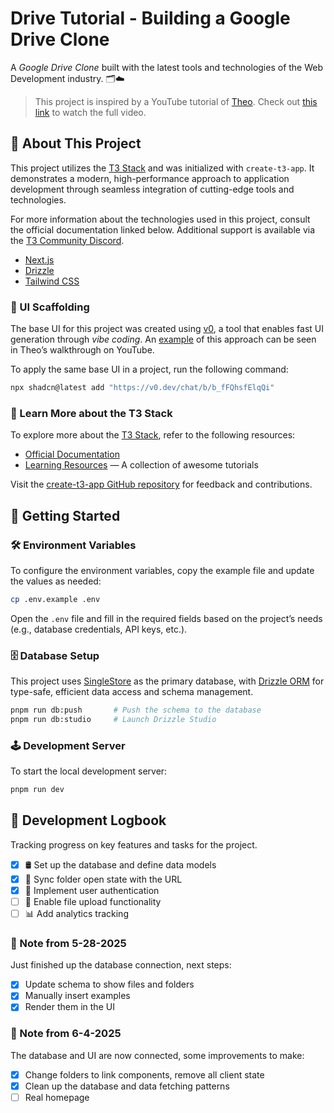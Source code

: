 # Drive Tutorial - Building a Google Drive Clone

A _Google Drive Clone_ built with the latest tools and technologies of the Web
Development industry. 🗂️☁️

> This project is inspired by a YouTube tutorial of [Theo](https://x.com/theo).
> Check out [this link](https://www.youtube.com/watch?v=d5x0JCZbAJs) to watch
> the full video.

## 📖 About This Project

This project utilizes the [T3 Stack](https://create.t3.gg/) and was initialized
with `create-t3-app`. It demonstrates a modern, high-performance approach to
application development through seamless integration of cutting-edge tools and
technologies.

For more information about the technologies used in this project, consult the
official documentation linked below. Additional support is available via the
[T3 Community Discord](https://t3.gg/discord).

- [Next.js](https://nextjs.org)
- [Drizzle](https://orm.drizzle.team)
- [Tailwind CSS](https://tailwindcss.com)

### 🎨 UI Scaffolding

The base UI for this project was created using [v0](https://v0.dev/), a tool
that enables fast UI generation through _vibe coding_. An
[example](https://v0.dev/chat/google-drive-clone-ui-6jEAM0wxOgc?b=b_fFQhsfElqQi&f=0)
of this approach can be seen in Theo’s walkthrough on YouTube.

To apply the same base UI in a project, run the following command:

```bash
npx shadcn@latest add "https://v0.dev/chat/b/b_fFQhsfElqQi"
```

### 🧰 Learn More about the T3 Stack

To explore more about the [T3 Stack](https://create.t3.gg/), refer to the
following resources:

- [Official Documentation](https://create.t3.gg/)
- [Learning Resources](https://create.t3.gg/en/faq#what-learning-resources-are-currently-available)
  — A collection of awesome tutorials

Visit the
[create-t3-app GitHub repository](https://github.com/t3-oss/create-t3-app) for
feedback and contributions.

## 🚀 Getting Started

### 🛠️ Environment Variables

To configure the environment variables, copy the example file and update the
values as needed:

```bash
cp .env.example .env
```

Open the `.env` file and fill in the required fields based on the project’s
needs (e.g., database credentials, API keys, etc.).

### 🗄️ Database Setup

This project uses [SingleStore](https://www.singlestore.com/) as the primary
database, with [Drizzle ORM](https://orm.drizzle.team) for type-safe, efficient
data access and schema management.

```bash
pnpm run db:push       # Push the schema to the database
pnpm run db:studio     # Launch Drizzle Studio
```

### 🕹️ Development Server

To start the local development server:

```bash
pnpm run dev
```

## 🚧 Development Logbook

Tracking progress on key features and tasks for the project.

- [x] 🛢️ Set up the database and define data models
- [x] 🔗 Sync folder open state with the URL
- [x] 🔐 Implement user authentication
- [ ] 📁 Enable file upload functionality
- [ ] 📊 Add analytics tracking

### 📝 Note from 5-28-2025

Just finished up the database connection, next steps:

- [x] Update schema to show files and folders
- [x] Manually insert examples
- [x] Render them in the UI

### 📝 Note from 6-4-2025

The database and UI are now connected, some improvements to make:

- [x] Change folders to link components, remove all client state
- [x] Clean up the database and data fetching patterns
- [ ] Real homepage
